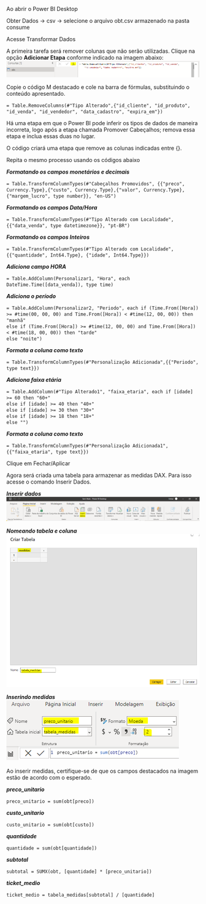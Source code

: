 

Ao abrir o Power BI Desktop

Obter Dados -> csv -> selecione o arquivo obt.csv armazenado na pasta consume

Acesse Transformar Dados

A primeira tarefa será remover colunas que não serão utilizadas. Clique na opção **Adicionar Etapa** conforme indicado na imagem abaixo:
![alt text](imagens/image.png)

Copie o código M destacado e cole na barra de fórmulas, substituindo o conteúdo apresentado.

```
= Table.RemoveColumns(#"Tipo Alterado",{"id_cliente", "id_produto", "id_venda", "id_vendedor", "data_cadastro", "expira_em"})
```
Há uma etapa em que o Power BI pode inferir os tipos de dados de maneira incorreta, logo após a etapa chamada Promover Cabeçalhos; remova essa etapa e inclua essas duas no lugar.

O código criará uma etapa que remove as colunas indicadas entre {}.

Repita o mesmo processo usando os códigos abaixo <br>

***Formatando os campos monetários e decimais***
```
= Table.TransformColumnTypes(#"Cabeçalhos Promovidos", {{"preco", Currency.Type},{"custo", Currency.Type},{"valor", Currency.Type}, {"margem_lucro", type number}}, "en-US")
```

***Formatando os campos Data/Hora***
```
= Table.TransformColumnTypes(#"Tipo Alterado com Localidade", {{"data_venda", type datetimezone}}, "pt-BR")
```

***Formatando os campos  Inteiros***
```
= Table.TransformColumnTypes(#"Tipo Alterado com Localidade",{{"quantidade", Int64.Type}, {"idade", Int64.Type}})
```

***Adiciona campo HORA***
```
= Table.AddColumn(Personalizar1, "Hora", each DateTime.Time([data_venda]), type time)
```

***Adiciona o período***
```
= Table.AddColumn(Personalizar2, "Periodo", each if (Time.From([Hora]) >= #time(00, 00, 00) and Time.From([Hora]) < #time(12, 00, 00)) then "manhã"
else if (Time.From([Hora]) >= #time(12, 00, 00) and Time.From([Hora]) < #time(18, 00, 00)) then "tarde"
else "noite")
```

***Formata a coluna como texto***
```
= Table.TransformColumnTypes(#"Personalização Adicionada",{{"Periodo", type text}})
```

***Adiciona faixa etária***
```
= Table.AddColumn(#"Tipo Alterado1", "faixa_etaria", each if [idade] >= 60 then "60+" 
else if [idade] >= 40 then "40+" 
else if [idade] >= 30 then "30+" 
else if [idade] >= 18 then "18+" 
else "")
```

***Formata a coluna como texto***
```
= Table.TransformColumnTypes(#"Personalização Adicionada1",{{"faixa_etaria", type text}})
```

Clique em Fechar/Aplicar

Agora será criada uma tabela para armazenar as medidas DAX. Para isso acesse o comando Inserir Dados. <br>

***Inserir dados***
![alt text](imagens/inserir_dados.png)

***Nomeando tabela e coluna*** <br>
![alt text](imagens/criar_tabela.png) <br>

***Inserindo medidas***
![alt text](imagens/checando_medida.png) <br>
 <br>
Ao inserir medidas, certifique-se de que os campos destacados na imagem estão de acordo com o esperado.

***preco_unitario***
```
preco_unitario = sum(obt[preco])
```

***custo_unitario***
```
custo_unitario = sum(obt[custo])
```

***quantidade***
```
quantidade = sum(obt[quantidade])
```

***subtotal***
```
subtotal = SUMX(obt, [quantidade] * [preco_unitario])
```

***ticket_medio***
```
ticket_medio = tabela_medidas[subtotal] / [quantidade]
```
